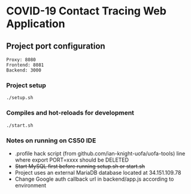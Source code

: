 # COVID-19 Contact Tracing Web Application

## Project port configuration
```
Proxy: 8080
Frontend: 8081
Backend: 3000
```

### Project setup
```
./setup.sh
```

### Compiles and hot-reloads for development
```
./start.sh
```

### Notes on running on CS50 IDE
<ul>
	<li>.profile hack script (from github.com/ian-knight-uofa/uofa-tools) line where export PORT=xxxx should be DELETED</li>
	<li><strike>Start MySQL first before running setup.sh or start.sh</strike></li>
	<li>Project uses an external MariaDB database located at 34.151.109.78</li>
	<li>Change Google auth callback url in backend/app.js according to environment</li>
</ul>
